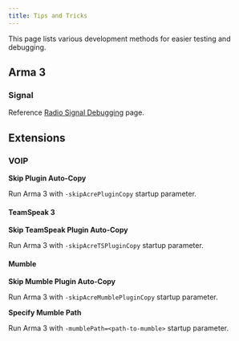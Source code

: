 ```yaml
---
title: Tips and Tricks
---
```


This page lists various development methods for easier testing and debugging.


## Arma 3

### Signal

Reference [Radio Signal Debugging](/wiki/frameworks/radio-signal-debugging) page.


## Extensions

### VOIP

**Skip Plugin Auto-Copy**

Run Arma 3 with `-skipAcrePluginCopy` startup parameter.

#### TeamSpeak 3

**Skip TeamSpeak Plugin Auto-Copy**

Run Arma 3 with `-skipAcreTSPluginCopy` startup parameter.

#### Mumble

**Skip Mumble Plugin Auto-Copy**

Run Arma 3 with `-skipAcreMumblePluginCopy` startup parameter.

**Specify Mumble Path**

Run Arma 3 with `-mumblePath=<path-to-mumble>` startup parameter.

